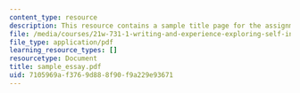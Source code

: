 ```yaml
---
content_type: resource
description: This resource contains a sample title page for the assignment files.
file: /media/courses/21w-731-1-writing-and-experience-exploring-self-in-society-spring-2004/7105969af3769d888f90f9a229e93671_sample_essay.pdf
file_type: application/pdf
learning_resource_types: []
resourcetype: Document
title: sample_essay.pdf
uid: 7105969a-f376-9d88-8f90-f9a229e93671
---
```

